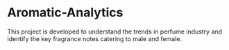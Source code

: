 # Aromatic-Analytics

This project is developed to understand the trends in perfume industry and identify the key fragrance notes catering to male and female. 
